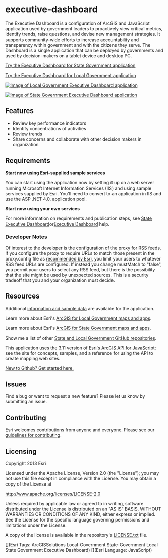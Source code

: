 # executive-dashboard

The Executive Dashboard is a configuration of ArcGIS and JavaScript application used by government leaders to proactively view critical metrics, identify trends, raise questions, and devise new management strategies.  It supports community-wide efforts to increase accountability and transparency within government and with the citizens they serve.   The Dashboard is a single application that can be deployed by  governments and used by decision-makers on a tablet device and desktop PC.

[Try the Executive Dashboard for State Government application](http://links.esri.com/stategovernment/tryit/StateDashboard/)

[Try the Executive Dashboard for Local Government application](http://links.esri.com/localgovernment/tryit/ExecutiveDashboard/)

[![Image of Local Government Executive Dashboard application](executive-dashboard.png "Executive Dashboard application")](http://links.esri.com/stategovernment/tryit/StateDashboard/)

[![Image of State Government Executive Dashboard application](stategovernment-execdashboard.png "Executive Dashboard application")](http://links.esri.com/stategovernment/tryit/StateDashboard/)

## Features

* Review key performance indicators
* Identify concentrations of activities
* Review trends
* Share concerns and collaborate with other decision makers in organization

## Requirements

**Start now using Esri-supplied sample services**

You can start using the application now by setting it up on a web server running Microsoft Internet Information Services (IIS) and using sample services supplied by Esri.
You'll need to convert to an application in IIS and use the ASP .NET 4.0. application pool.

**Start now using your own services**

For more information on requirements and publication steps, see [State Executive Dashboard](http://links.esri.com/stategovernment/help/10.2/ExecutiveDashboard)or[Executive Dashboard](http://links.esri.com/localgovernment/help/10.2/ExecutiveDashboard) help.

### Developer Notes

Of interest to the developer is the configuration of the proxy for RSS
feeds. If you configure the proxy to require URLs to match those present in the proxy.config file
as [recommended by Esri](http://help.arcgis.com/en/webapi/javascript/arcgis/help/jshelp_start.htm#jshelp/ags_proxy.htm),
you limit your users to whatever RSS feed URLs are configured. If instead you change mustMatch to
"false", you permit your users to select any RSS feed, but there is the possibility that the site
might be used by unexpected sources. This is a security tradeoff that you and your organization must
decide.

## Resources

Additional [information and sample data](http://www.arcgis.com/home/item.html?id=3cb2ddb370be4b4aa76a03f39ab69b3a) are available for the application.

Learn more about Esri's [ArcGIS for Local Government maps and apps](http://solutions.arcgis.com/local-government/).

Learn more about Esri's [ArcGIS for State Government maps and apps](http://solutions.arcgis.com/state-government/).

Show me a list of other [State and Local Government GitHub repositories](http://esri.github.io/#Government).

This application uses the 3.11 version of [Esri's ArcGIS API for JavaScript](http://help.arcgis.com/en/webapi/javascript/arcgis/); see the site for concepts, samples, and a reference for using the API to create mapping web sites.

[New to Github? Get started here.](http://htmlpreview.github.com/?https://github.com/Esri/esri.github.com/blob/master/help/esri-getting-to-know-github.html)

## Issues

Find a bug or want to request a new feature?  Please let us know by submitting an issue.

## Contributing

Esri welcomes contributions from anyone and everyone.
Please see our [guidelines for contributing](https://github.com/esri/contributing).

## Licensing

Copyright 2013 Esri

Licensed under the Apache License, Version 2.0 (the "License");
you may not use this file except in compliance with the License.
You may obtain a copy of the License at

   http://www.apache.org/licenses/LICENSE-2.0

Unless required by applicable law or agreed to in writing, software
distributed under the License is distributed on an "AS IS" BASIS,
WITHOUT WARRANTIES OR CONDITIONS OF ANY KIND, either express or implied.
See the License for the specific language governing permissions and
limitations under the License.

A copy of the license is available in the repository's
[LICENSE.txt](LICENSE.txt) file.

[](Esri Tags: ArcGISSolutions Local-Government State-Government Local State Government Executive Dashboard)
[](Esri Language: JavaScript)
